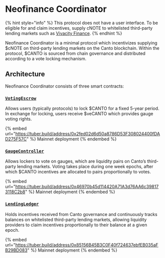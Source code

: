 # Neofinance Coordinator

{% hint style="info" %}
This protocol does not have a user interface. To be eligible for and claim incentives, supply cNOTE to whitelisted third-party lending markets such as [Vivacity Finance](https://vivacity.finance/).
{% endhint %}

Neofinance Coordinator is a minimal protocol which incentivizes supplying $cNOTE on third-party lending markets on the Canto blockchain. Within the protocol, $CANTO is sourced from chain governance and distributed according to a vote locking mechanism.

## Architecture <a href="#architecture" id="architecture"></a>

Neofinance Coordinator consists of three smart contracts:

### [`VotingEscrow`](votingescrow.md) <a href="#votingescrow" id="votingescrow"></a>

Allows users (typically protocols) to lock $CANTO for a fixed 5-year period. In exchange for locking, users receive $veCANTO which provides gauge voting rights.

{% embed url="https://tuber.build/address/0x2fed02d6d50a8786D53F308024400fDAD275F57C" %}
Mainnet deployment
{% endembed %}

### [`GaugeController`](./#gaugecontroller) <a href="#gaugecontroller" id="gaugecontroller"></a>

Allows lockers to vote on gauges, which are liquidity pairs on Canto’s third-party lending markets. Voting takes place during one week epochs, after which $CANTO incentives are allocated to pairs proportionally to votes.

{% embed url="https://tuber.build/address/0x46970b45d114420A71A3d76AA6c398173118C2b8" %}
Mainnet deployment
{% endembed %}

### [`LendingLedger`](./#lendingledger) <a href="#lendingledger" id="lendingledger"></a>

Holds incentives received from Canto governance and continuously tracks balances on whitelisted third-party lending markets, allowing liquidity providers to claim incentives proportionally to their balance at a given epoch.

{% embed url="https://tuber.build/address/0x85156B45B3C0F40f724637ebfEB035aFB29BD083" %}
Mainnet deployment
{% endembed %}
